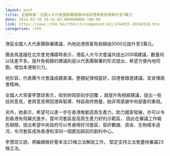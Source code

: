 ```yaml
---
layout: post
title: 全國兩會｜全國人大代表團聯署建議內地訪港旅客免稅額升至3萬元
date: 2024-03-10 19:41:03.000000000 +08:00
link: https://news.rthk.hk/rthk/ch/component/k2/1744015-20240310.htm
categories: rthk
---
```


港區全國人大代表團聯署建議，內地訪港旅客免稅額由5000元提升至3萬元。

團長馬逢國在北京會見傳媒時表示，港區人大今次會議共提出209項建議，數量同以往差不多。提升免稅額的建議則是以代表團聯署的形式提出，希望方便內地同胞，增加本港吸引力。

他形容，代表團今次會議成績美滿，整體紀律相當好，回港會跟進建議，並宣傳兩會精神。

全國人大常委李慧琼表示，收到財政部初步回覆 ，就提升免稅額建議，提出一些技術意見，會將意見帶回港與智庫、特區政府商量，她非常感謝中央部委的重視。

另外，她表示，希望可以進一步在香港推動高質生產力，助力國家發展，亦可以令到香港有飛躍式進步，當中河套區是高質生產力好的示範區， 因此在審議工作報告期間，提出希望中央政府可以考慮用好河套區，容許數據、資金、生物樣本過河，令河套區成為香港和深圳一個更加超前的創科中心。 

李慧琼又說，將繼續做好基本法23條立法解說工作， 堅定支持立法會盡快審議23條立法。
